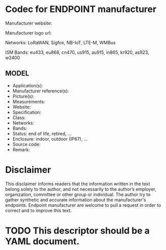 # Codec for ENDPOINT manufacturer

Manufacturer website:

Manufacturer logo url:

Networks: LoRaWAN, Sigfox, NB-IoT, LTE-M, WMBus

ISM Bands: eu433, eu868, cn470, us915, au915, in865, kr920, as923, w2400

## MODEL
* Application(s):
* Manufacturer reference(s):
* Picture(s):
* Measurements:
* Website:
* Specification:
* Class:
* Networks:
* Bands:
* Status: end of life, retired, ...
* Enclosure: indoor, outdoor (IP67), ...
* Source code:
* Remark:

# Disclaimer
This disclaimer informs readers that the information written in the text belong solely to the author, and not necessarily to the author’s employer, organization, committee or other group or individual. The author try to gather synthetic and accurate information about the manufacturer's endpoints. Endpoint manufacturer are welcome to pull a request in order to correct and to improve this text.

# TODO This descriptor should be a YAML document.
